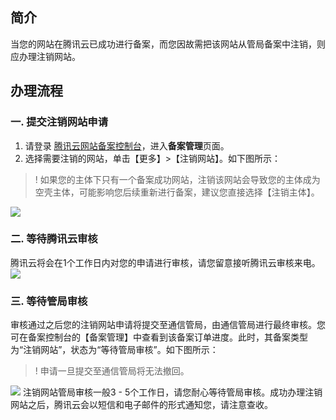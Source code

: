 ## 简介

当您的网站在腾讯云已成功进行备案，而您因故需把该网站从管局备案中注销，则应办理注销网站。

## 办理流程

### 一. 提交注销网站申请

1. 请登录 [腾讯云网站备案控制台](https://console.cloud.tencent.com/beian)，进入**备案管理**页面。
2. 选择需要注销的网站，单击【更多】>【注销网站】。如下图所示：
>! 如果您的主体下只有一个备案成功网站，注销该网站会导致您的主体成为空壳主体，可能影响您后续重新进行备案，建议您直接选择【注销主体】。
>
![](https://main.qcloudimg.com/raw/962b0eeb9da34044096f5f004d484db0.png)

### 二. 等待腾讯云审核

腾讯云将会在1个工作日内对您的申请进行审核，请您留意接听腾讯云审核来电。
![](https://main.qcloudimg.com/raw/987a8f99bf6b16477bb4402bb6f234b5.png)

### 三. 等待管局审核

审核通过之后您的注销网站申请将提交至通信管局，由通信管局进行最终审核。您可在备案控制台的【备案管理】中查看到该备案订单进度。此时，其备案类型为“注销网站”，状态为“等待管局审核”。如下图所示：
>! 申请一旦提交至通信管局将无法撤回。
>
![](https://main.qcloudimg.com/raw/b7d49d37268603d3ec31b7bfd7cd6ccf.png)
注销网站管局审核一般3 - 5个工作日，请您耐心等待管局审核。成功办理注销网站之后，腾讯云会以短信和电子邮件的形式通知您，请注意查收。


